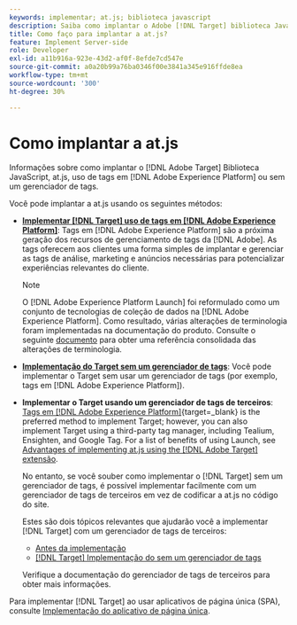 ```yaml
---
keywords: implementar; at.js; biblioteca javascript
description: Saiba como implantar o Adobe [!DNL Target] biblioteca JavaScript da at.js usando tags no Adobe Experience Platform ou sem um gerenciador de tags.
title: Como faço para implantar a at.js?
feature: Implement Server-side
role: Developer
exl-id: a11b916a-923e-43d2-af0f-8efde7cd547e
source-git-commit: a0a20b99a76ba0346f00e3841a345e916ffde8ea
workflow-type: tm+mt
source-wordcount: '300'
ht-degree: 30%

---
```


# Como implantar a at.js

Informações sobre como implantar o [!DNL Adobe Target] Biblioteca JavaScript, at.js, uso de tags em [!DNL Adobe Experience Platform] ou sem um gerenciador de tags.

Você pode implantar a at.js usando os seguintes métodos:

* **[Implementar [!DNL Target] uso de tags em [!DNL Adobe Experience Platform]](https://developer.adobe.com/target/implement/client-side/atjs/how-to-deployatjs/implement-target-using-adobe-launch/)**: Tags em [!DNL Adobe Experience Platform] são a próxima geração dos recursos de gerenciamento de tags da [!DNL Adobe]. As tags oferecem aos clientes uma forma simples de implantar e gerenciar as tags de análise, marketing e anúncios necessárias para potencializar experiências relevantes do cliente.

   >[!NOTE]
   >
   >O [!DNL Adobe Experience Platform Launch] foi reformulado como um conjunto de tecnologias de coleção de dados na [!DNL Adobe Experience Platform]. Como resultado, várias alterações de terminologia foram implementadas na documentação do produto. Consulte o seguinte [documento](https://experienceleague.adobe.com/docs/experience-platform/tags/term-updates.html?lang=pt-BR) para obter uma referência consolidada das alterações de terminologia.

* **[Implementação do Target sem um gerenciador de tags](https://developer.adobe.com/target/implement/client-side/atjs/how-to-deployatjs/implement-target-without-a-tag-manager/)**: Você pode implementar o Target sem usar um gerenciador de tags (por exemplo, tags em [!DNL Adobe Experience Platform]).
* **Implementar o Target usando um gerenciador de tags de terceiros**: [Tags em [!DNL Adobe Experience Platform]](https://developer.adobe.com/target/implement/client-side/atjs/how-to-deployatjs/implement-target-using-adobe-launch/){target=_blank} is the preferred method to implement Target; however, you can also implement Target using a third-party tag manager, including Tealium, Ensighten, and Google Tag. For a list of benefits of using Launch, see [Advantages of implementing at.js using the [!DNL Adobe Target] extensão](https://developer.adobe.com/target/implement/client-side/atjs/how-to-deployatjs/implement-target-using-adobe-launch/).

   No entanto, se você souber como implementar o [!DNL Target] sem um gerenciador de tags, é possível implementar facilmente com um gerenciador de tags de terceiros em vez de codificar a at.js no código do site.

   Estes são dois tópicos relevantes que ajudarão você a implementar [!DNL Target] com um gerenciador de tags de terceiros:

   * [Antes da implementação](https://developer.adobe.com/target/before-implement/)
   * [ [!DNL Target] Implementação do sem um gerenciador de tags](https://developer.adobe.com/target/implement/client-side/atjs/how-to-deployatjs/implement-target-without-a-tag-manager/)

   Verifique a documentação do gerenciador de tags de terceiros para obter mais informações.

Para implementar [!DNL Target] ao usar aplicativos de página única (SPA), consulte [Implementação do aplicativo de página única](https://developer.adobe.com/target/implement/client-side/atjs/how-to-deployatjs/target-atjs-single-page-application/).
